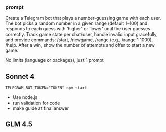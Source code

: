 ### prompt
Create a Telegram bot that plays a number-guessing game with each user. The bot picks a random number in a given range (default 1–100) and responds to each guess with ‘higher’ or ‘lower’ until the user guesses correctly. Track game state per chat/user, handle invalid input gracefully, and provide commands: /start, /newgame, /range (e.g., /range 1 1000), /help. After a win, show the number of attempts and offer to start a new game.

No limits (language or packages), just 1 prompt

## Sonnet 4
`TELEGRAM_BOT_TOKEN="TOKEN" npm start`

- Use node.js
- run validation for code
- make guide at final answer

## GLM 4.5